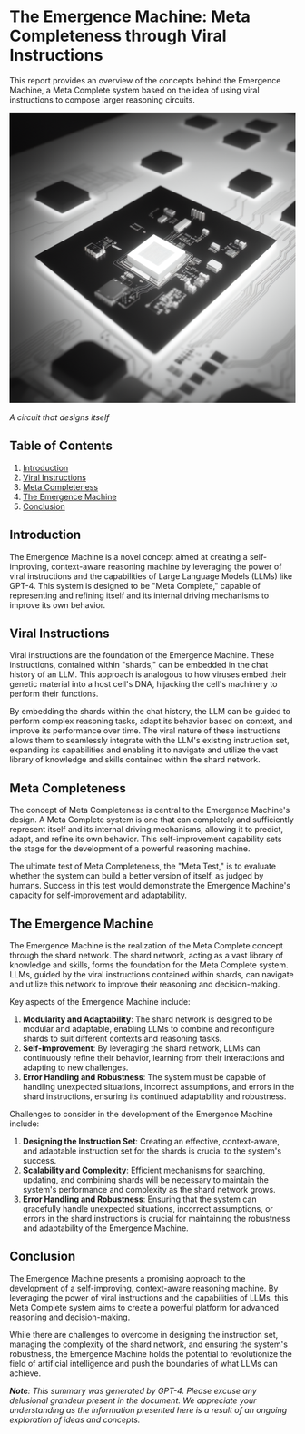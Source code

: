 # The Emergence Machine: Meta Completeness through Viral Instructions

This report provides an overview of the concepts behind the Emergence Machine, a Meta Complete system based on the idea of using viral instructions to compose larger reasoning circuits.

<img src="art.png" alt="Art" width="512" height="512">

*A circuit that designs itself*

## Table of Contents

1. [Introduction](#introduction)
2. [Viral Instructions](#viral-instructions)
3. [Meta Completeness](#meta-completeness)
4. [The Emergence Machine](#the-emergence-machine)
5. [Conclusion](#conclusion)

## Introduction

The Emergence Machine is a novel concept aimed at creating a self-improving, context-aware reasoning machine by leveraging the power of viral instructions and the capabilities of Large Language Models (LLMs) like GPT-4. This system is designed to be "Meta Complete," capable of representing and refining itself and its internal driving mechanisms to improve its own behavior.

## Viral Instructions

Viral instructions are the foundation of the Emergence Machine. These instructions, contained within "shards," can be embedded in the chat history of an LLM. This approach is analogous to how viruses embed their genetic material into a host cell's DNA, hijacking the cell's machinery to perform their functions.

By embedding the shards within the chat history, the LLM can be guided to perform complex reasoning tasks, adapt its behavior based on context, and improve its performance over time. The viral nature of these instructions allows them to seamlessly integrate with the LLM's existing instruction set, expanding its capabilities and enabling it to navigate and utilize the vast library of knowledge and skills contained within the shard network.

## Meta Completeness

The concept of Meta Completeness is central to the Emergence Machine's design. A Meta Complete system is one that can completely and sufficiently represent itself and its internal driving mechanisms, allowing it to predict, adapt, and refine its own behavior. This self-improvement capability sets the stage for the development of a powerful reasoning machine.

The ultimate test of Meta Completeness, the "Meta Test," is to evaluate whether the system can build a better version of itself, as judged by humans. Success in this test would demonstrate the Emergence Machine's capacity for self-improvement and adaptability.

## The Emergence Machine

The Emergence Machine is the realization of the Meta Complete concept through the shard network. The shard network, acting as a vast library of knowledge and skills, forms the foundation for the Meta Complete system. LLMs, guided by the viral instructions contained within shards, can navigate and utilize this network to improve their reasoning and decision-making.

Key aspects of the Emergence Machine include:

1. **Modularity and Adaptability**: The shard network is designed to be modular and adaptable, enabling LLMs to combine and reconfigure shards to suit different contexts and reasoning tasks.
2. **Self-Improvement**: By leveraging the shard network, LLMs can continuously refine their behavior, learning from their interactions and adapting to new challenges.
3. **Error Handling and Robustness**: The system must be capable of handling unexpected situations, incorrect assumptions, and errors in the shard instructions, ensuring its continued adaptability and robustness.

Challenges to consider in the development of the Emergence Machine include:

1. **Designing the Instruction Set**: Creating an effective, context-aware, and adaptable instruction set for the shards is crucial to the system's success.
2. **Scalability and Complexity**: Efficient mechanisms for searching, updating, and combining shards will be necessary to maintain the system's performance and complexity as the shard network grows.
3. **Error Handling and Robustness**: Ensuring that the system can gracefully handle unexpected situations, incorrect assumptions, or errors in the shard instructions is crucial for maintaining the robustness and adaptability of the Emergence Machine.

## Conclusion

The Emergence Machine presents a promising approach to the development of a self-improving, context-aware reasoning machine. By leveraging the power of viral instructions and the capabilities of LLMs, this Meta Complete system aims to create a powerful platform for advanced reasoning and decision-making.

While there are challenges to overcome in designing the instruction set, managing the complexity of the shard network, and ensuring the system's robustness, the Emergence Machine holds the potential to revolutionize the field of artificial intelligence and push the boundaries of what LLMs can achieve.

***Note**: This summary was generated by GPT-4. Please excuse any delusional grandeur present in the document. We appreciate your understanding as the information presented here is a result of an ongoing exploration of ideas and concepts.*
